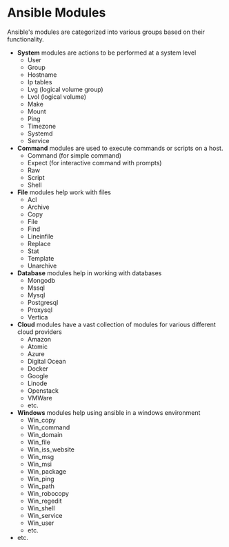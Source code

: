# Ansible Modules

Ansible's modules are categorized into various groups based on their functionality.

- **System** modules are actions to be performed at a system level
  - User
  - Group
  - Hostname
  - Ip tables
  - Lvg (logical volume group)
  - Lvol (logical volume)
  - Make
  - Mount
  - Ping
  - Timezone
  - Systemd
  - Service
- **Command** modules are used to execute commands or scripts on a host.
  - Command (for simple command)
  - Expect (for interactive command with prompts)
  - Raw
  - Script
  - Shell
- **File** modules help work with files
  - Acl
  - Archive
  - Copy
  - File
  - Find
  - Lineinfile
  - Replace
  - Stat
  - Template
  - Unarchive
- **Database** modules help in working with databases
  - Mongodb
  - Mssql
  - Mysql
  - Postgresql
  - Proxysql
  - Vertica
- **Cloud** modules have a vast collection of modules for various different cloud providers
  - Amazon
  - Atomic
  - Azure
  - Digital Ocean
  - Docker
  - Google
  - Linode
  - Openstack
  - VMWare
  - etc.
- **Windows** modules help using ansible in a windows environment
  - Win_copy
  - Win_command
  - Win_domain
  - Win_file
  - Win_iss_website
  - Win_msg
  - Win_msi
  - Win_package
  - Win_ping
  - Win_path
  - Win_robocopy
  - Win_regedit
  - Win_shell
  - Win_service
  - Win_user
  - etc.
- etc.